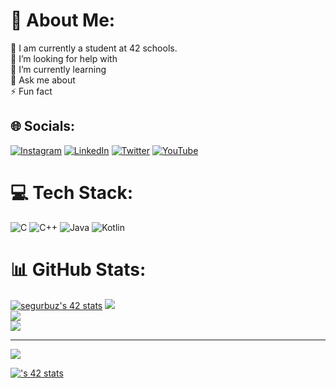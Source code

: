 # 💫 About Me:
🔭 I am currently a student at 42 schools.<br>🤝 I’m looking for help with<br>🌱 I’m currently learning<br>💬 Ask me about<br>⚡ Fun fact


## 🌐 Socials:
[![Instagram](https://img.shields.io/badge/Instagram-%23E4405F.svg?logo=Instagram&logoColor=white)](https://instagram.com/gurbuzsemih19) [![LinkedIn](https://img.shields.io/badge/LinkedIn-%230077B5.svg?logo=linkedin&logoColor=white)](https://linkedin.com/in/semih-gürbüz-b797b5258) [![Twitter](https://img.shields.io/badge/Twitter-%231DA1F2.svg?logo=Twitter&logoColor=white)](https://twitter.com/keopsfenkstr) [![YouTube](https://img.shields.io/badge/YouTube-%23FF0000.svg?logo=YouTube&logoColor=white)](https://youtube.com/@semihgurbuz7544) 

# 💻 Tech Stack:
![C](https://img.shields.io/badge/c-%2300599C.svg?style=for-the-badge&logo=c&logoColor=white) ![C++](https://img.shields.io/badge/c++-%2300599C.svg?style=for-the-badge&logo=c%2B%2B&logoColor=white) ![Java](https://img.shields.io/badge/java-%23ED8B00.svg?style=for-the-badge&logo=java&logoColor=white) ![Kotlin](https://img.shields.io/badge/kotlin-%230095D5.svg?style=for-the-badge&logo=kotlin&logoColor=white)
# 📊 GitHub Stats:

[![segurbuz's 42 stats](https://badge42.vercel.app/api/v2/clcroh2lh00350fjvnborozxd/stats?cursusId=21&coalitionId=196)](https://github.com/JaeSeoKim/badge42)
![](https://github-readme-stats.vercel.app/api?username=Keopsfenks&theme=dark&hide_border=false&include_all_commits=true&count_private=true)<br/>
![](https://github-readme-streak-stats.herokuapp.com/?user=Keopsfenks&theme=dark&hide_border=false)<br/>
![](https://github-readme-stats.vercel.app/api/top-langs/?username=Keopsfenks&theme=dark&hide_border=false&include_all_commits=true&count_private=true&layout=compact)

---
[![](https://visitcount.itsvg.in/api?id=Keopsfenks&icon=2&color=11)](https://visitcount.itsvg.in)

<!-- Proudly created with GPRM ( https://gprm.itsvg.in ) -->

[![<username>'s 42 stats](https://badge.mediaplus.ma/starryblue/ogcetin)](https://github.com/keopsfenks)
